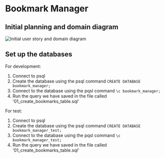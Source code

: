 # Bookmark Manager

## Initial planning and domain diagram

![Initial user story and domain diagram](https://i.imgur.com/OprbFBa.jpg)

## Set up the databases

For development:
1. Connect to psql
2. Create the database using the psql command `CREATE DATABASE bookmark_manager;`
3. Connect to the database using the pqsl command `\c bookmark_manager;`
4. Run the query we have saved in the file called '01_create_bookmarks_table.sql'

For test:
1. Connect to psql
2. Create the database using the psql command `CREATE DATABASE bookmark_manager_test;`
3. Connect to the database using the pqsl command `\c bookmark_manager_test;`
4. Run the query we have saved in the file called '01_create_bookmarks_table.sql'